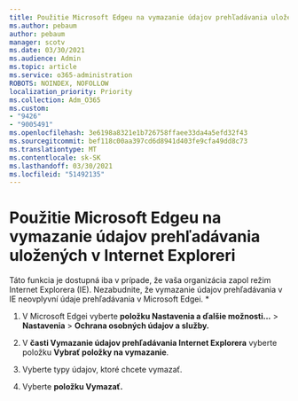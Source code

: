 ```yaml
---
title: Použitie Microsoft Edgeu na vymazanie údajov prehľadávania uložených v Internet Exploreri
ms.author: pebaum
author: pebaum
manager: scotv
ms.date: 03/30/2021
ms.audience: Admin
ms.topic: article
ms.service: o365-administration
ROBOTS: NOINDEX, NOFOLLOW
localization_priority: Priority
ms.collection: Adm_O365
ms.custom:
- "9426"
- "9005491"
ms.openlocfilehash: 3e6198a8321e1b726758ffaee33da4a5efd32f43
ms.sourcegitcommit: bef118c00aa397cd6d8941d403fe9cfa49dd8c73
ms.translationtype: MT
ms.contentlocale: sk-SK
ms.lasthandoff: 03/30/2021
ms.locfileid: "51492135"
---
```

# <a name="use-microsoft-edge-to-clear-the-browsing-data-stored-by-internet-explorer"></a>Použitie Microsoft Edgeu na vymazanie údajov prehľadávania uložených v Internet Exploreri

Táto funkcia je dostupná iba v prípade, že vaša organizácia zapol režim Internet Explorera (IE). Nezabudnite, že vymazanie údajov prehľadávania v IE neovplyvní údaje prehľadávania v Microsoft Edgei.
*
1. V Microsoft Edgei vyberte **položku Nastavenia a ďalšie možnosti...**  >  **Nastavenia**  >  **Ochrana osobných údajov a služby.**

1. V **časti Vymazanie údajov prehľadávania Internet Explorera** vyberte položku **Vybrať položky na vymazanie**.

1. Vyberte typy údajov, ktoré chcete vymazať.

1. Vyberte **položku Vymazať.**